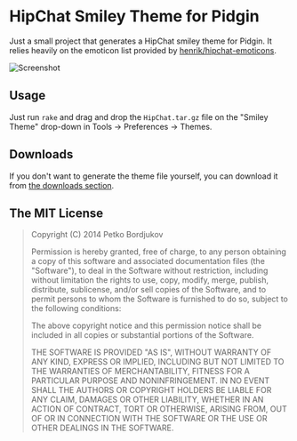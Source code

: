 HipChat Smiley Theme for Pidgin
===============================

Just a small project that generates a HipChat smiley theme for Pidgin. It relies
heavily on the emoticon list provided by
[henrik/hipchat-emoticons](https://github.com/henrik/hipchat-emoticons).

![Screenshot](https://bytebucket.org/ignisf/hipchat-pidgin-theme/raw/de636e0db581bfdddbfb9ed879f08d95b49805b3/screenshot.png)

Usage
-----

Just run `rake` and drag and drop the `HipChat.tar.gz` file on the "Smiley
Theme" drop-down in Tools -> Preferences -> Themes.

Downloads
---------

If you don't want to generate the theme file yourself, you can download it from
[the downloads
section](https://bitbucket.org/ignisf/hipchat-pidgin-theme/downloads).

The MIT License
---------------

> Copyright (C) 2014 Petko Bordjukov
>
> Permission is hereby granted, free of charge, to any person obtaining a copy of
> this software and associated documentation files (the "Software"), to deal in
> the Software without restriction, including without limitation the rights to
> use, copy, modify, merge, publish, distribute, sublicense, and/or sell copies of
> the Software, and to permit persons to whom the Software is furnished to do so,
> subject to the following conditions:
>
> The above copyright notice and this permission notice shall be included in all
> copies or substantial portions of the Software.
>
> THE SOFTWARE IS PROVIDED "AS IS", WITHOUT WARRANTY OF ANY KIND, EXPRESS OR
> IMPLIED, INCLUDING BUT NOT LIMITED TO THE WARRANTIES OF MERCHANTABILITY, FITNESS
> FOR A PARTICULAR PURPOSE AND NONINFRINGEMENT. IN NO EVENT SHALL THE AUTHORS OR
> COPYRIGHT HOLDERS BE LIABLE FOR ANY CLAIM, DAMAGES OR OTHER LIABILITY, WHETHER
> IN AN ACTION OF CONTRACT, TORT OR OTHERWISE, ARISING FROM, OUT OF OR IN
> CONNECTION WITH THE SOFTWARE OR THE USE OR OTHER DEALINGS IN THE SOFTWARE.
